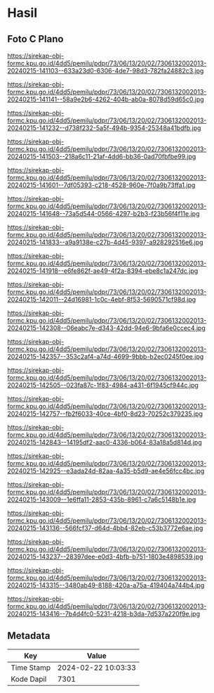 # Hasil

## Foto C Plano

https://sirekap-obj-formc.kpu.go.id/4dd5/pemilu/pdpr/73/06/13/20/02/7306132002013-20240215-141103--633a23d0-6306-4de7-98d3-782fa24882c3.jpg

https://sirekap-obj-formc.kpu.go.id/4dd5/pemilu/pdpr/73/06/13/20/02/7306132002013-20240215-141141--58a9e2b6-4262-404b-ab0a-8078d59d65c0.jpg

https://sirekap-obj-formc.kpu.go.id/4dd5/pemilu/pdpr/73/06/13/20/02/7306132002013-20240215-141232--d738f232-5a5f-494b-9354-25348a41bdfb.jpg

https://sirekap-obj-formc.kpu.go.id/4dd5/pemilu/pdpr/73/06/13/20/02/7306132002013-20240215-141503--218a6c11-21af-4dd6-bb36-0ad70fbfbe99.jpg

https://sirekap-obj-formc.kpu.go.id/4dd5/pemilu/pdpr/73/06/13/20/02/7306132002013-20240215-141601--7df05393-c218-4528-960e-7f0a9b73ffa1.jpg

https://sirekap-obj-formc.kpu.go.id/4dd5/pemilu/pdpr/73/06/13/20/02/7306132002013-20240215-141648--73a5d544-0566-4297-b2b3-f23b56f4f11e.jpg

https://sirekap-obj-formc.kpu.go.id/4dd5/pemilu/pdpr/73/06/13/20/02/7306132002013-20240215-141833--a9a9138e-c27b-4d45-9397-a928292516e6.jpg

https://sirekap-obj-formc.kpu.go.id/4dd5/pemilu/pdpr/73/06/13/20/02/7306132002013-20240215-141918--e6fe862f-ae49-4f2a-8394-ebe8c1a247dc.jpg

https://sirekap-obj-formc.kpu.go.id/4dd5/pemilu/pdpr/73/06/13/20/02/7306132002013-20240215-142011--24d16981-1c0c-4ebf-8f53-5690571cf98d.jpg

https://sirekap-obj-formc.kpu.go.id/4dd5/pemilu/pdpr/73/06/13/20/02/7306132002013-20240215-142308--06eabc7e-d343-42dd-94e6-9bfa6e0ccec4.jpg

https://sirekap-obj-formc.kpu.go.id/4dd5/pemilu/pdpr/73/06/13/20/02/7306132002013-20240215-142357--353c2af4-a74d-4699-9bbb-b2ec0245f0ee.jpg

https://sirekap-obj-formc.kpu.go.id/4dd5/pemilu/pdpr/73/06/13/20/02/7306132002013-20240215-142505--023fa87c-1f83-4984-a431-6f1945cf944c.jpg

https://sirekap-obj-formc.kpu.go.id/4dd5/pemilu/pdpr/73/06/13/20/02/7306132002013-20240215-142757--fb2f6033-40ce-4bf0-8d23-70252c379235.jpg

https://sirekap-obj-formc.kpu.go.id/4dd5/pemilu/pdpr/73/06/13/20/02/7306132002013-20240215-142843--14195df2-aac0-4336-b064-83a18a5d814d.jpg

https://sirekap-obj-formc.kpu.go.id/4dd5/pemilu/pdpr/73/06/13/20/02/7306132002013-20240215-142925--e3ada24d-82aa-4a35-b5d9-ae4e56fcc4bc.jpg

https://sirekap-obj-formc.kpu.go.id/4dd5/pemilu/pdpr/73/06/13/20/02/7306132002013-20240215-143009--1e6ffa11-2853-435b-8961-c7a6c5148b1e.jpg

https://sirekap-obj-formc.kpu.go.id/4dd5/pemilu/pdpr/73/06/13/20/02/7306132002013-20240215-143136--566fcf37-d64d-4bb4-82eb-c53b3772e6ae.jpg

https://sirekap-obj-formc.kpu.go.id/4dd5/pemilu/pdpr/73/06/13/20/02/7306132002013-20240215-143237--28397dee-e0d3-4bfb-b751-1803e4898539.jpg

https://sirekap-obj-formc.kpu.go.id/4dd5/pemilu/pdpr/73/06/13/20/02/7306132002013-20240215-143315--3480ab49-8188-420a-a75a-419404a744b4.jpg

https://sirekap-obj-formc.kpu.go.id/4dd5/pemilu/pdpr/73/06/13/20/02/7306132002013-20240215-143416--7b4d4fc0-5231-4218-b3da-7d537a220f9e.jpg


## Metadata

| Key        | Value               |
| ---------- | ------------------- |
| Time Stamp | 2024-02-22 10:03:33 |
| Kode Dapil | 7301                |



